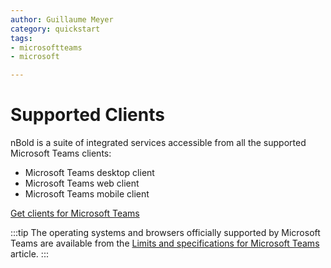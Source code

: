 ```yaml
---
author: Guillaume Meyer
category: quickstart
tags:
- microsoftteams
- microsoft

---
```

# Supported Clients

nBold is a suite of integrated services accessible from all the supported Microsoft Teams clients:
- Microsoft Teams desktop client
- Microsoft Teams web client
- Microsoft Teams mobile client

[Get clients for Microsoft Teams](https://docs.microsoft.com/en-us/microsoftteams/get-clients)

:::tip
The operating systems and browsers officially supported by Microsoft Teams are available from the [Limits and specifications for Microsoft Teams](https://docs.microsoft.com/en-us/microsoftteams/limits-specifications-teams) article.
:::